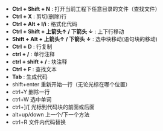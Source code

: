 - **Ctrl + Shift + N** : 打开当前工程下任意目录的文件（查找文件）
-  **Ctrl + X** : 剪切(删除)行
-  **Ctrl + Alt + l/i** : 格式化代码
-  **Ctrl + Shift + 上箭头↑ / 下箭头 ↓** : 上下行移动
-  **Shift + Alt + 上箭头↑ / 下箭头 ↓** : 选中块移动(语句块的移动)
-  **Ctrl + D** : 行复制
-  **ctrl + /** : 单行注释
-  **ctrl + shift + /** : 块注释
-  **Ctrl + F** : 查找文本
-  **Tab** : 生成代码
-  shift+enter 重新开始一行（无论光标在哪个位置） 
-  ctrl+Y 删除一行 
-  ctrl+W 选中单词 
-  ctrl+]/[ 光标到代码块的前面或后面 
-  alt+up/down 上一个/下一个方法 
-  ctrl+R 文件内代码替换
